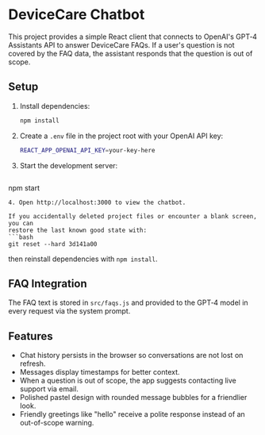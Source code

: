 # DeviceCare Chatbot

This project provides a simple React client that connects to OpenAI's GPT‑4 Assistants API to answer DeviceCare FAQs. If a user's question is not covered by the FAQ data, the assistant responds that the question is out of scope.

## Setup

1. Install dependencies:
   ```bash
   npm install
   ```
2. Create a `.env` file in the project root with your OpenAI API key:
   ```bash
   REACT_APP_OPENAI_API_KEY=your-key-here
   ```
3. Start the development server:
   ```bash
  npm start
  ```
4. Open http://localhost:3000 to view the chatbot.

If you accidentally deleted project files or encounter a blank screen, you can
restore the last known good state with:
```bash
git reset --hard 3d141a00
```
then reinstall dependencies with `npm install`.

## FAQ Integration

The FAQ text is stored in `src/faqs.js` and provided to the GPT‑4 model in every request via the system prompt.

## Features

- Chat history persists in the browser so conversations are not lost on refresh.
- Messages display timestamps for better context.
- When a question is out of scope, the app suggests contacting live support via email.
- Polished pastel design with rounded message bubbles for a friendlier look.
- Friendly greetings like "hello" receive a polite response instead of an out-of-scope warning.
